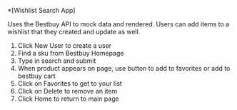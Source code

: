 *[Wishlist Search App]

Uses the Bestbuy API to mock data and rendered. Users can add items to a wishlist that they created and update as well.

1. Click New User to create a user
2. Find a sku from Bestbuy Homepage
3. Type in search and submit
4. When product appears on page, use button to add to favorites or add to bestbuy cart
5. Click on Favorites to get to your list
6. Click on Delete to remove an item
7. Click Home to return to main page
